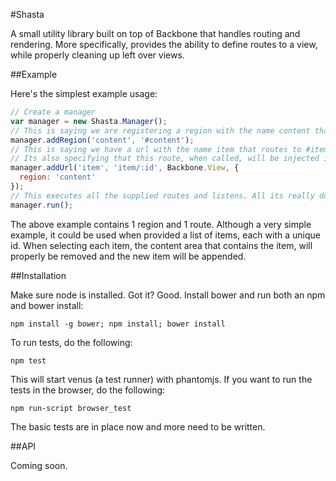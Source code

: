 #Shasta

A small utility library built on top of Backbone that handles routing and rendering. More specifically, provides the
ability to define routes to a view, while properly cleaning up left over views.

##Example

Here's the simplest example usage:

```javascript
// Create a manager
var manager = new Shasta.Manager();
// This is saying we are registering a region with the name content that lives in the DOM as #content
manager.addRegion('content', '#content');
// This is saying we have a url with the name item that routes to #item/:id that uses Backbone.View as its view.
// Its also specifying that this route, when called, will be injected in content
manager.addUrl('item', 'item/:id', Backbone.View, {
  region: 'content'
});
// This executes all the supplied routes and listens. All its really doing is calling Backbone.history.start().
manager.run();
```

The above example contains 1 region and 1 route. Although a very simple example, it could be used when provided a list
of items, each with a unique id. When selecting each item, the content area that contains the item, will properly be
removed and the new item will be appended.

##Installation

Make sure node is installed. Got it? Good. Install bower and run both an npm and bower install:

    npm install -g bower; npm install; bower install

To run tests, do the following:

    npm test

This will start venus (a test runner) with phantomjs. If you want to run the tests in the browser, do the following:

    npm run-script browser_test

The basic tests are in place now and more need to be written.

##API

Coming soon.
